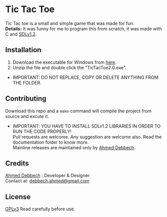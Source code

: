 # Tic Tac Toe
Tic Tac toe is a small and simple game that was made for fun.\
**Details:** It was funny for me to program this from scratch, it was made with C and [SDLv1.2](https://www.libsdl.org/). 
## Installation
 1) Download the executable for Windows from [here](http://bit.ly/2Q8bVeP). 
 2) Unzip the file and double click the "TicTacToe2.0.exe".
* IMPORTANT: DO NOT REPLACE, COPY OR DELETE ANYTHING FROM THE FOLDER.
## Contributing
Download this repo and a `make` command will compile the project from source and excute it.
 * IMPORTANT: YOU HAVE TO INSTALL SDLv1.2 LIBRARIES IN ORDER TO RUN THE CODE PROPERLY!\
Pull requests are welcome.
Any suggestion are welcome also.
Read the documentation folder to know more.\
Mainline releases are maintained only by [Ahmed Debbech](https://twitter.com/AhmedDebb). 
## Credits
[Ahmed Debbech](https://twitter.com/AhmedDebb) : Developer & Designer\
Contact at: debbech.ahmed@gmail.com
## License
[GPLv3](https://www.gnu.org/licenses/gpl-3.0.en.html) Read carefully before use.
